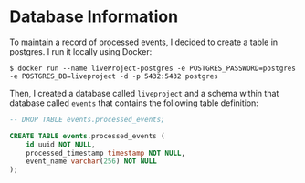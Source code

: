 # Database Information

To maintain a record of processed events, I decided to create a table in postgres. I run it locally using Docker:
```shell
$ docker run --name liveProject-postgres -e POSTGRES_PASSWORD=postgres -e POSTGRES_DB=liveproject -d -p 5432:5432 postgres
```

Then, I created a database called `liveproject` and a schema within that database called `events` that contains the following table definition:
```sql
-- DROP TABLE events.processed_events;

CREATE TABLE events.processed_events (
	id uuid NOT NULL,
	processed_timestamp timestamp NOT NULL,
	event_name varchar(256) NOT NULL
);
```
